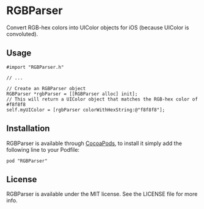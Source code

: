 # RGBParser

Convert RGB-hex colors into UIColor objects for iOS (because UIColor is convoluted).

## Usage

```
#import "RGBParser.h"

// ...

// Create an RGBParser object
RGBParser *rgbParser = [[RGBParser alloc] init];
// This will return a UIColor object that matches the RGB-hex color of #f8f8f8
self.myUIColor = [rgbParser colorWithHexString:@"f8f8f8"];
```


## Installation

RGBParser is available through [CocoaPods](http://cocoapods.org), to install
it simply add the following line to your Podfile:

    pod "RGBParser"

## License

RGBParser is available under the MIT license. See the LICENSE file for more info.

